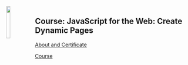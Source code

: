 <img align="left" width="15%" src='https://github.com/alura-dive-enock/certificates/blob/main/Courses/Front_End/JavaScript/JavaScript_for_the_Web_Create_Dynamic_Pages/assets/icon_alura_JavaScript%20para%20Web:%20Crie%20p%C3%A1ginas%20din%C3%A2micas.png?raw=true' />

## Course: JavaScript for the Web: Create Dynamic Pages

[About and Certificate](https://github.com/alura-dive-enock/certificates/tree/main/Courses/Front_End/JavaScript/JavaScript_for_the_Web_Create_Dynamic_Pages)

[Course](https://cursos.alura.com.br/course/javascript-web-paginas-dinamicas)
